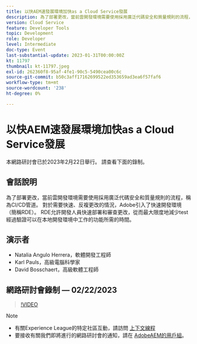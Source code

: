 ```yaml
---
title: 以快AEM速發展環境加快as a Cloud Service發展
description: 為了部署更改，當前雲開發環境需要使用採用廣泛代碼安全和質量規則的流程，稱為CI/CD管道。 對於需要快速、反複更改的情況，Adobe引入了快速開發環境（簡稱RDE）。RDE允許開發人員快速部署和審查更改，從而將經過驗證可在本地開發環境中工作的功能test所需的時間減到最少。
version: Cloud Service
feature: Developer Tools
topic: Development
role: Developer
level: Intermediate
doc-type: Event
last-substantial-update: 2023-01-31T00:00:00Z
kt: 11797
thumbnail: kt-11797.jpeg
exl-id: 262360f8-95af-4fe1-90c5-5490cea00c6c
source-git-commit: b50c3aff17162699522ed353659ad3ea6f57faf6
workflow-type: tm+mt
source-wordcount: '238'
ht-degree: 0%

---
```


# 以快AEM速發展環境加快as a Cloud Service發展

本網路研討會已於2023年2月22日舉行。 請查看下面的錄制。

## 會話說明

為了部署更改，當前雲開發環境需要使用採用廣泛代碼安全和質量規則的流程，稱為CI/CD管道。 對於需要快速、反複更改的情況，Adobe引入了快速開發環境（簡稱RDE）。
RDE允許開發人員快速部署和審查更改，從而最大限度地減少test經過驗證可以在本地開發環境中工作的功能所需的時間。

## 演示者

* Natalia Angulo Herrera，軟體開發工程師
* Karl Pauls，高級電腦科學家
* David Bosschaert，高級軟體工程師

## 網路研討會錄制 — 02/22/2023

>[!VIDEO](https://video.tv.adobe.com/v/3415876)

>[!NOTE]
>
>* 有關Experience League的特定社區互動，請訪問 [上下文線程](http://bit.ly/3x1Cl8x)
>* 要接收有關我們即將進行的網路研討會的通知，請在 [AdobeAEM的用戶組](https://aem-augs.adobe.com/)。

